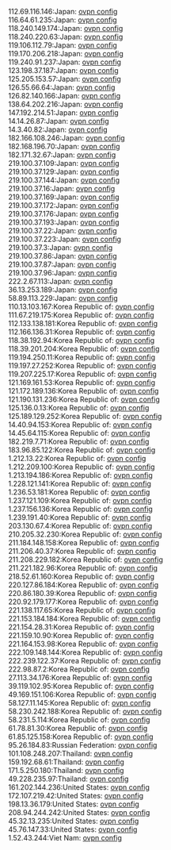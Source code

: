 112.69.116.146:Japan: [ovpn config](vpn/112_69_116_146.ovpn)  
116.64.61.235:Japan: [ovpn config](vpn/116_64_61_235.ovpn)  
118.240.149.174:Japan: [ovpn config](vpn/118_240_149_174.ovpn)  
118.240.220.63:Japan: [ovpn config](vpn/118_240_220_63.ovpn)  
119.106.112.79:Japan: [ovpn config](vpn/119_106_112_79.ovpn)  
119.170.206.218:Japan: [ovpn config](vpn/119_170_206_218.ovpn)  
119.240.91.237:Japan: [ovpn config](vpn/119_240_91_237.ovpn)  
123.198.37.187:Japan: [ovpn config](vpn/123_198_37_187.ovpn)  
125.205.153.57:Japan: [ovpn config](vpn/125_205_153_57.ovpn)  
126.55.66.64:Japan: [ovpn config](vpn/126_55_66_64.ovpn)  
126.82.140.166:Japan: [ovpn config](vpn/126_82_140_166.ovpn)  
138.64.202.216:Japan: [ovpn config](vpn/138_64_202_216.ovpn)  
147.192.214.51:Japan: [ovpn config](vpn/147_192_214_51.ovpn)  
14.14.26.87:Japan: [ovpn config](vpn/14_14_26_87.ovpn)  
14.3.40.82:Japan: [ovpn config](vpn/14_3_40_82.ovpn)  
182.166.108.246:Japan: [ovpn config](vpn/182_166_108_246.ovpn)  
182.168.196.70:Japan: [ovpn config](vpn/182_168_196_70.ovpn)  
182.171.32.67:Japan: [ovpn config](vpn/182_171_32_67.ovpn)  
219.100.37.109:Japan: [ovpn config](vpn/219_100_37_109.ovpn)  
219.100.37.129:Japan: [ovpn config](vpn/219_100_37_129.ovpn)  
219.100.37.144:Japan: [ovpn config](vpn/219_100_37_144.ovpn)  
219.100.37.16:Japan: [ovpn config](vpn/219_100_37_16.ovpn)  
219.100.37.169:Japan: [ovpn config](vpn/219_100_37_169.ovpn)  
219.100.37.172:Japan: [ovpn config](vpn/219_100_37_172.ovpn)  
219.100.37.176:Japan: [ovpn config](vpn/219_100_37_176.ovpn)  
219.100.37.193:Japan: [ovpn config](vpn/219_100_37_193.ovpn)  
219.100.37.22:Japan: [ovpn config](vpn/219_100_37_22.ovpn)  
219.100.37.223:Japan: [ovpn config](vpn/219_100_37_223.ovpn)  
219.100.37.3:Japan: [ovpn config](vpn/219_100_37_3.ovpn)  
219.100.37.86:Japan: [ovpn config](vpn/219_100_37_86.ovpn)  
219.100.37.87:Japan: [ovpn config](vpn/219_100_37_87.ovpn)  
219.100.37.96:Japan: [ovpn config](vpn/219_100_37_96.ovpn)  
222.2.67.113:Japan: [ovpn config](vpn/222_2_67_113.ovpn)  
36.13.253.189:Japan: [ovpn config](vpn/36_13_253_189.ovpn)  
58.89.113.229:Japan: [ovpn config](vpn/58_89_113_229.ovpn)  
110.13.103.167:Korea Republic of: [ovpn config](vpn/110_13_103_167.ovpn)  
111.67.219.175:Korea Republic of: [ovpn config](vpn/111_67_219_175.ovpn)  
112.133.138.181:Korea Republic of: [ovpn config](vpn/112_133_138_181.ovpn)  
112.166.136.31:Korea Republic of: [ovpn config](vpn/112_166_136_31.ovpn)  
118.38.192.94:Korea Republic of: [ovpn config](vpn/118_38_192_94.ovpn)  
118.39.201.204:Korea Republic of: [ovpn config](vpn/118_39_201_204.ovpn)  
119.194.250.11:Korea Republic of: [ovpn config](vpn/119_194_250_11.ovpn)  
119.197.27.252:Korea Republic of: [ovpn config](vpn/119_197_27_252.ovpn)  
119.207.225.17:Korea Republic of: [ovpn config](vpn/119_207_225_17.ovpn)  
121.169.161.53:Korea Republic of: [ovpn config](vpn/121_169_161_53.ovpn)  
121.172.189.136:Korea Republic of: [ovpn config](vpn/121_172_189_136.ovpn)  
121.190.131.236:Korea Republic of: [ovpn config](vpn/121_190_131_236.ovpn)  
125.136.0.13:Korea Republic of: [ovpn config](vpn/125_136_0_13.ovpn)  
125.189.129.252:Korea Republic of: [ovpn config](vpn/125_189_129_252.ovpn)  
14.40.94.153:Korea Republic of: [ovpn config](vpn/14_40_94_153.ovpn)  
14.45.64.115:Korea Republic of: [ovpn config](vpn/14_45_64_115.ovpn)  
182.219.7.71:Korea Republic of: [ovpn config](vpn/182_219_7_71.ovpn)  
183.96.85.122:Korea Republic of: [ovpn config](vpn/183_96_85_122.ovpn)  
1.212.13.22:Korea Republic of: [ovpn config](vpn/1_212_13_22.ovpn)  
1.212.209.100:Korea Republic of: [ovpn config](vpn/1_212_209_100.ovpn)  
1.213.194.186:Korea Republic of: [ovpn config](vpn/1_213_194_186.ovpn)  
1.228.121.141:Korea Republic of: [ovpn config](vpn/1_228_121_141.ovpn)  
1.236.53.181:Korea Republic of: [ovpn config](vpn/1_236_53_181.ovpn)  
1.237.121.109:Korea Republic of: [ovpn config](vpn/1_237_121_109.ovpn)  
1.237.156.136:Korea Republic of: [ovpn config](vpn/1_237_156_136.ovpn)  
1.239.191.40:Korea Republic of: [ovpn config](vpn/1_239_191_40.ovpn)  
203.130.67.4:Korea Republic of: [ovpn config](vpn/203_130_67_4.ovpn)  
210.205.32.230:Korea Republic of: [ovpn config](vpn/210_205_32_230.ovpn)  
211.184.148.158:Korea Republic of: [ovpn config](vpn/211_184_148_158.ovpn)  
211.206.40.37:Korea Republic of: [ovpn config](vpn/211_206_40_37.ovpn)  
211.208.229.182:Korea Republic of: [ovpn config](vpn/211_208_229_182.ovpn)  
211.221.182.96:Korea Republic of: [ovpn config](vpn/211_221_182_96.ovpn)  
218.52.61.160:Korea Republic of: [ovpn config](vpn/218_52_61_160.ovpn)  
220.127.86.184:Korea Republic of: [ovpn config](vpn/220_127_86_184.ovpn)  
220.86.180.39:Korea Republic of: [ovpn config](vpn/220_86_180_39.ovpn)  
220.92.179.177:Korea Republic of: [ovpn config](vpn/220_92_179_177.ovpn)  
221.138.117.65:Korea Republic of: [ovpn config](vpn/221_138_117_65.ovpn)  
221.153.184.184:Korea Republic of: [ovpn config](vpn/221_153_184_184.ovpn)  
221.154.28.31:Korea Republic of: [ovpn config](vpn/221_154_28_31.ovpn)  
221.159.10.90:Korea Republic of: [ovpn config](vpn/221_159_10_90.ovpn)  
221.164.153.98:Korea Republic of: [ovpn config](vpn/221_164_153_98.ovpn)  
222.109.148.144:Korea Republic of: [ovpn config](vpn/222_109_148_144.ovpn)  
222.239.122.37:Korea Republic of: [ovpn config](vpn/222_239_122_37.ovpn)  
222.98.87.2:Korea Republic of: [ovpn config](vpn/222_98_87_2.ovpn)  
27.113.34.176:Korea Republic of: [ovpn config](vpn/27_113_34_176.ovpn)  
39.119.102.95:Korea Republic of: [ovpn config](vpn/39_119_102_95.ovpn)  
49.169.151.106:Korea Republic of: [ovpn config](vpn/49_169_151_106.ovpn)  
58.127.11.145:Korea Republic of: [ovpn config](vpn/58_127_11_145.ovpn)  
58.230.242.188:Korea Republic of: [ovpn config](vpn/58_230_242_188.ovpn)  
58.231.5.114:Korea Republic of: [ovpn config](vpn/58_231_5_114.ovpn)  
61.78.81.30:Korea Republic of: [ovpn config](vpn/61_78_81_30.ovpn)  
61.85.125.158:Korea Republic of: [ovpn config](vpn/61_85_125_158.ovpn)  
95.26.184.83:Russian Federation: [ovpn config](vpn/95_26_184_83.ovpn)  
101.108.248.207:Thailand: [ovpn config](vpn/101_108_248_207.ovpn)  
159.192.68.61:Thailand: [ovpn config](vpn/159_192_68_61.ovpn)  
171.5.250.180:Thailand: [ovpn config](vpn/171_5_250_180.ovpn)  
49.228.235.97:Thailand: [ovpn config](vpn/49_228_235_97.ovpn)  
161.202.144.236:United States: [ovpn config](vpn/161_202_144_236.ovpn)  
172.107.219.42:United States: [ovpn config](vpn/172_107_219_42.ovpn)  
198.13.36.179:United States: [ovpn config](vpn/198_13_36_179.ovpn)  
208.94.244.242:United States: [ovpn config](vpn/208_94_244_242.ovpn)  
45.32.13.235:United States: [ovpn config](vpn/45_32_13_235.ovpn)  
45.76.147.33:United States: [ovpn config](vpn/45_76_147_33.ovpn)  
1.52.43.244:Viet Nam: [ovpn config](vpn/1_52_43_244.ovpn)  
